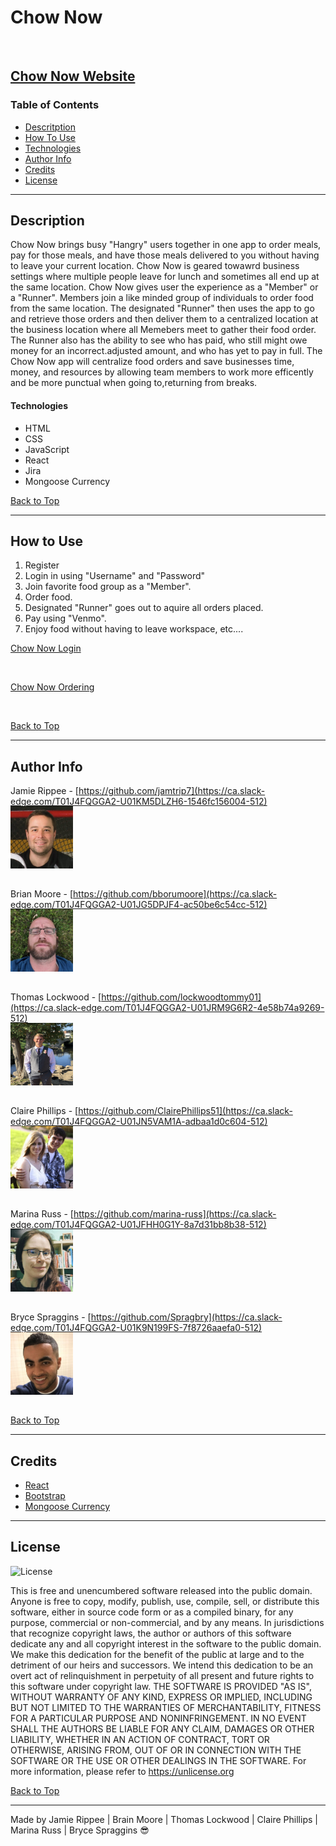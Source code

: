 # Chow Now

<img src="">

[Chow Now Website]()
---
### Table of Contents
- [Descritption](#description)
- [How To Use](#how-to-use)
- [Technologies](#technologies)
- [Author Info](#author-info)
- [Credits](#credits)
- [License](#license) 

---
## Description
Chow Now brings busy "Hangry" users together in one app to order meals, pay for those meals, and have those meals delivered to you without having to leave your current location. Chow Now is geared towawrd business settings where multiple people leave for lunch and sometimes all end up at the same location. Chow Now gives user the experience as a "Member" or a "Runner". Members join a like minded group of individuals to order food from the same location. The designated "Runner" then uses the app to go and retrieve those orders and then deliver them to a centralized location at the business location where all Memebers meet to gather their food order. The Runner also has the ability to see who has paid, who still might owe money for an incorrect.adjusted amount, and who has yet to pay in full. The Chow Now app will centralize food orders and save businesses time, money, and resources by allowing team members to work more efficently and be more punctual when going to,returning from breaks.
#### Technologies
- HTML
- CSS
- JavaScript
- React
- Jira
- Mongoose Currency
  
[Back to Top](#Chow-Now)

---
## How to Use
1. Register
2. Login in using "Username" and "Password"
3. Join favorite food group as a "Member".
4. Order food.
5. Designated "Runner" goes out to aquire all orders placed.
6. Pay using "Venmo".
7. Enjoy food without having to leave workspace, etc....

<u>Chow Now Login</u>

<img src="">

<u>Chow Now Ordering</u>

<img src="">
  
[Back to Top](#Chow-Now)

---
## Author Info
Jamie Rippee - [https://github.com/jamtrip7](https://ca.slack-edge.com/T01J4FQGGA2-U01KM5DLZH6-1546fc156004-512)

<img src="client\src\assets\jr.jpg" alt="profile pic" width="100" height="100" style="margin: -15px 0px 15px 0px">

Brian Moore - [https://github.com/bborumoore](https://ca.slack-edge.com/T01J4FQGGA2-U01JG5DPJF4-ac50be6c54cc-512)

<img src="client\src\assets\bm.jpg" alt="profile pic" width="100" height="100" style="margin: -15px 0px 15px 0px">

Thomas Lockwood - [https://github.com/lockwoodtommy01](https://ca.slack-edge.com/T01J4FQGGA2-U01JRM9G6R2-4e58b74a9269-512)

<img src="client\src\assets\tl.jpg" alt="profile pic" width="100" height="100" style="margin: -15px 0px 15px 0px">

Claire Phillips - [https://github.com/ClairePhillips51](https://ca.slack-edge.com/T01J4FQGGA2-U01JN5VAM1A-adbaa1d0c604-512)

<img src="client\src\assets\cp.jpg" alt="profile pic" width="100" height="100" style="margin: -15px 0px 15px 0px">

Marina Russ - [https://github.com/marina-russ](https://ca.slack-edge.com/T01J4FQGGA2-U01JFHH0G1Y-8a7d31bb8b38-512)

<img src="client\src\assets\mr.jpg" alt="profile pic" width="100" height="100" style="margin: -15px 0px 15px 0px">

Bryce Spraggins - [https://github.com/Spragbry](https://ca.slack-edge.com/T01J4FQGGA2-U01K9N199FS-7f8726aaefa0-512)

<img src="client\src\assets\bs.jpg" alt="profile pic" width="100" height="100" style="margin: -15px 0px 15px 0px">
  
[Back to Top](#Chow-Now)

---
## Credits
- [React](https://react.com/)
- [Bootstrap](https://getbootstrap.com/)
- [Mongoose Currency](https://www.npmjs.com/package/mongoose-currency)

---
## License
![License](https://img.shields.io/badge/license-Free-brightgreen "License Badge")

This is free and unencumbered software released into the public domain.
Anyone is free to copy, modify, publish, use, compile, sell, or
distribute this software, either in source code form or as a compiled
binary, for any purpose, commercial or non-commercial, and by any
means.
In jurisdictions that recognize copyright laws, the author or authors
of this software dedicate any and all copyright interest in the
software to the public domain. We make this dedication for the benefit
of the public at large and to the detriment of our heirs and
successors. We intend this dedication to be an overt act of
relinquishment in perpetuity of all present and future rights to this
software under copyright law.
THE SOFTWARE IS PROVIDED "AS IS", WITHOUT WARRANTY OF ANY KIND,
EXPRESS OR IMPLIED, INCLUDING BUT NOT LIMITED TO THE WARRANTIES OF
MERCHANTABILITY, FITNESS FOR A PARTICULAR PURPOSE AND NONINFRINGEMENT.
IN NO EVENT SHALL THE AUTHORS BE LIABLE FOR ANY CLAIM, DAMAGES OR
OTHER LIABILITY, WHETHER IN AN ACTION OF CONTRACT, TORT OR OTHERWISE,
ARISING FROM, OUT OF OR IN CONNECTION WITH THE SOFTWARE OR THE USE OR
OTHER DEALINGS IN THE SOFTWARE.
For more information, please refer to <https://unlicense.org>
   
[Back to Top](#Chow-Now)

---

Made by Jamie Rippee | Brain Moore | Thomas Lockwood | Claire Phillips | Marina Russ | Bryce Spraggins :sunglasses:
